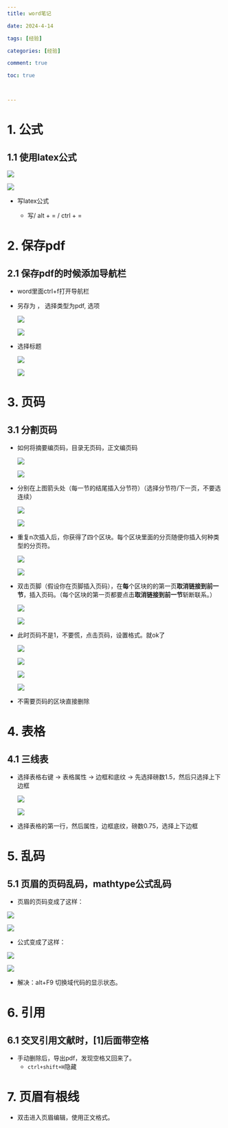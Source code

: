 ```yaml
---
title: word笔记

date: 2024-4-14

tags: [经验]

categories: [经验]

comment: true

toc: true



---
```


#
<!--more-->

# 1. 公式

## 1.1 使用latex公式

  ![](../../../../themes/yilia/source/img/experience/app/word/1.png)

  ![](img/experience/app/word/1.png)

- 写latex公式
  
  - 写/ alt + = / ctrl + =



# 2. 保存pdf

## 2.1 保存pdf的时候添加导航栏

- word里面ctrl+f打开导航栏

- 另存为 ， 选择类型为pdf, 选项

  ![](../../../../themes/yilia/source/img/experience/app/word/to_pdf/1.png)

  ![](img/experience/app/word/to_pdf/1.png)

- 选择标题

  ![](../../../../themes/yilia/source/img/experience/app/word/to_pdf/2.png)
  
  ![](img/experience/app/word/to_pdf/2.png)



# 3. 页码

## 3.1 分割页码

- 如何将摘要编页码，目录无页码，正文编页码

  ![](../../../../themes/yilia/source/img/experience/app/word/page/0.png)

  ![](img/experience/app/word/page/0.png)

- 分别在上图箭头处（每一节的结尾插入分节符）（选择分节符/下一页，不要选连续）

  ![](../../../../themes/yilia/source/img/experience/app/word/page/1.png)

  ![](img/experience/app/word/page/1.png)

- 重复n次插入后，你获得了四个区块。每个区块里面的分页随便你插入何种类型的分页符。

  ![](../../../../themes/yilia/source/img/experience/app/word/page/2.png)

  ![](img/experience/app/word/page/2.png)

- 双击页脚（假设你在页脚插入页码），在**每**个区块的的第一页**取消链接到前一节**，插入页码。（每个区块的第一页都要点击**取消链接到前一节**斩断联系。）

   ![](../../../../themes/yilia/source/img/experience/app/word/page/3.png)

   ![](img/experience/app/word/page/3.png)  

- 此时页码不是1，不要慌，点击页码，设置格式。就ok了

   ![](../../../../themes/yilia/source/img/experience/app/word/page/4.png)

   ![](img/experience/app/word/page/4.png)  

   ![](../../../../themes/yilia/source/img/experience/app/word/page/5.png)

    ![](img/experience/app/word/page/5.png) 

- 不需要页码的区块直接删除 



# 4. 表格

## 4.1 三线表

- 选择表格右键 -> 表格属性 -> 边框和底纹 -> 先选择磅数1.5，然后只选择上下边框

  ![](../../../../themes/yilia/source/img/experience/app/word/2.png)

  ![](img/experience/app/word/2.png)

- 选择表格的第一行，然后属性，边框底纹，磅数0.75，选择上下边框



# 5. 乱码

## 5.1 页眉的页码乱码，mathtype公式乱码

- 页眉的页码变成了这样：

![](../../../../themes/yilia/source/img/experience/app/word/formulation/1.png)

![](img/experience/app/word/formulation/1.png)

- 公式变成了这样：

![](../../../../themes/yilia/source/img/experience/app/word/formulation/2.png)

![](img/experience/app/word/formulation/1.png)

- 解决：alt+F9 切换域代码的显示状态。 



# 6. 引用

## 6.1 交叉引用文献时，[1]后面带空格

- 手动删除后，导出pdf，发现空格又回来了。
  - `ctrl+shift+H`隐藏



# 7. 页眉有根线

- 双击进入页眉编辑，使用正文格式。